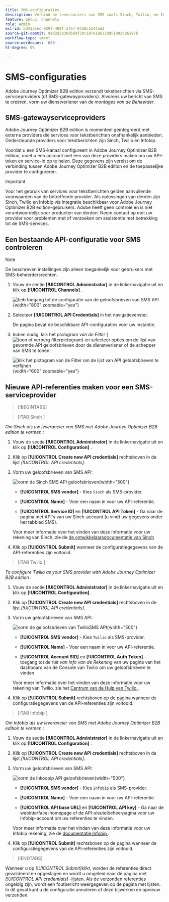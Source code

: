 ```yaml
---
title: SMS-configuraties
description: Verbind de leveranciers van SMS zoals Sinch, Twilio, en Infobip met API geloofsbrieven om tekstoverseinen in de reizen van Journey Optimizer B2B edition toe te laten.
feature: Setup, Channels
role: Admin
exl-id: bd41a5ec-929f-489f-a757-0720c1b44ed2
source-git-commit: 9ed2d2a36dbdaf39c107a18632d951003c86197b
workflow-type: tm+mt
source-wordcount: '658'
ht-degree: 0%

---
```


# SMS-configuraties

Adobe Journey Optimizer B2B edition verzendt tekstberichten via SMS-serviceproviders (of SMS-gatewayproviders). Alvorens uw bericht van SMS te creëren, vorm uw dienstverlener van de _montages van de Beheerder_.

## SMS-gatewayserviceproviders

Adobe Journey Optimizer B2B edition is momenteel geïntegreerd met externe providers die services voor tekstberichten onafhankelijk aanbieden. Ondersteunde providers voor tekstberichten zijn Sinch, Twilio en Infobip.

Voordat u een SMS-kanaal configureert in Adobe Journey Optimizer B2B edition, moet u een account met een van deze providers maken om uw API-token en service-id op te halen. Deze gegevens zijn vereist om de verbinding tussen Adobe Journey Optimizer B2B edition en de toepasselijke provider te configureren.

>[!IMPORTANT]
>
>Voor het gebruik van services voor tekstberichten gelden aanvullende voorwaarden van de betreffende provider. Als oplossingen van derden zijn Sinch, Twilio en Infobip via integratie beschikbaar voor Adobe Journey Optimizer B2B edition-gebruikers. Adobe heeft geen controle en is niet verantwoordelijk voor producten van derden. Neem contact op met uw provider voor problemen met of verzoeken om assistentie met betrekking tot de SMS-services.

## Een bestaande API-configuratie voor SMS controleren

>[!NOTE]
>
>De beschreven instellingen zijn alleen toegankelijk voor gebruikers met SMS-beheerdersrechten.

1. Vouw de sectie **[!UICONTROL Administrator]** in de linkernavigatie uit en klik op **[!UICONTROL Channels]** .

   ![ heb toegang tot de configuratie van de geloofsbrieven van SMS API ](./assets/config-sms-api.png){width="800" zoomable="yes"}

1. Selecteer **[!UICONTROL API Credentials]** in het navigatievenster.

   De pagina bevat de beschikbare API-configuraties voor uw instantie.

1. Indien nodig, klik het _pictogram van de Filter_ ( ![ toon of verberg filterpictogram ](../assets/do-not-localize/icon-filter.svg)) en selecteer opties om de lijst van gevormde API geloofsbrieven door de dienstverlener of de schepper van SMS te tonen.

   ![ klik het pictogram van de Filter om de lijst van API geloofsbrieven te verfijnen ](./assets/config-sms-api-filter.png){width="600" zoomable="yes"}

## Nieuwe API-referenties maken voor een SMS-serviceprovider

>[!BEGINTABS]

>[!TAB  Sinch ]

_Om Sinch als uw leverancier van SMS met Adobe Journey Optimizer B2B edition te vormen :_

1. Vouw de sectie **[!UICONTROL Administrator]** in de linkernavigatie uit en klik op **[!UICONTROL Configuration]** .

1. Klik op **[!UICONTROL Create new API credentials]** rechtsboven in de lijst _[!UICONTROL API credentials]_.

1. Vorm uw geloofsbrieven van SMS API:

   ![ vorm de Sinch SMS API geloofsbrieven ](./assets/config-sms-api-sinch.png){width="500"}

   * **[!UICONTROL SMS vendor]** - Kies `Sinch` als SMS-provider.

   * **[!UICONTROL Name]** - Voer een naam in voor uw API-referentie.

   * **[!UICONTROL Service ID]** en **[!UICONTROL API Token]** - Ga naar de pagina met API&#39;s van uw Sinch-account (u vindt uw gegevens onder het tabblad SMS).

   Voor meer informatie over het vinden van deze informatie voor uw rekening van Sinch, zie de [ de ontwikkelaarsdocumentatie van Sinch ](https://developers.sinch.com/docs/sms/getting-started/#2-get-credentials)

1. Klik op **[!UICONTROL Submit]** wanneer de configuratiegegevens van de API-referenties zijn voltooid.

>[!TAB  Twilio ]

_To configure Twilio as your SMS provider with Adobe Journey Optimizer B2B edition :_

1. Vouw de sectie **[!UICONTROL Administrator]** in de linkernavigatie uit en klik op **[!UICONTROL Configuration]** .

1. Klik op **[!UICONTROL Create new API credentials]** rechtsboven in de lijst _[!UICONTROL API credentials]_.

1. Vorm uw geloofsbrieven van SMS API:

   ![ vorm de geloofsbrieven van TwilioSMS API ](./assets/config-sms-api-twilio.png){width="500"}

   * **[!UICONTROL SMS vendor]** - Kies `Twilio` als SMS-provider.

   * **[!UICONTROL Name]** - Voer een naam in voor uw API-referentie.

   * **[!UICONTROL Account SID]** en **[!UICONTROL Auth Token]** - toegang tot de _ruit van Info van de Rekening_ van uw pagina van het dashboard van de Console van Twilio om uw geloofsbrieven te vinden.

   Voor meer informatie over het vinden van deze informatie voor uw rekening van Twilio, zie het [ Centrum van de Hulp van Twilio ](https://help.twilio.com/articles/14726256820123-What-is-a-Twilio-Account-SID-and-where-can-I-find-it-).

1. Klik op **[!UICONTROL Submit]** rechtsboven op de pagina wanneer de configuratiegegevens van de API-referenties zijn voltooid.

>[!TAB  Infobip ]

_Om Infobip als uw leverancier van SMS met Adobe Journey Optimizer B2B edition te vormen :_

1. Vouw de sectie **[!UICONTROL Administrator]** in de linkernavigatie uit en klik op **[!UICONTROL Configuration]** .

1. Klik op **[!UICONTROL Create new API credentials]** rechtsboven in de lijst _[!UICONTROL API credentials]_.

1. Vorm uw geloofsbrieven van SMS API:

   ![ vorm de Inkoopip API geloofsbrieven ](./assets/config-sms-api-infobip.png){width="500"}

   * **[!UICONTROL SMS vendor]** - Kies `Infobip` als SMS-provider.

   * **[!UICONTROL Name]** - Voer een naam in voor uw API-referentie.

   * **[!UICONTROL API base URL]** en **[!UICONTROL API key]** - Ga naar de webinterface-homepage of de API-sleutelbeheerpagina voor uw Infobip-account om uw referenties te vinden.

   Voor meer informatie over het vinden van deze informatie voor uw Infobip rekening, zie de [ documentatie Infobip ](https://www.infobip.com/docs/api/_blank).

1. Klik op **[!UICONTROL Submit]** rechtsboven op de pagina wanneer de configuratiegegevens van de API-referenties zijn voltooid.

>[!ENDTABS]

Wanneer u op _[!UICONTROL Submit]_&#x200B;klikt, worden de referenties direct gevalideerd en opgeslagen en wordt u omgeleid naar de pagina met&#x200B;_[!UICONTROL API credentials]_ -lijsten. Als de verzonden referenties ongeldig zijn, wordt een foutbericht weergegeven op de pagina met lijsten. In dit geval kunt u de configuratie annuleren of deze bijwerken en opnieuw verzenden.
